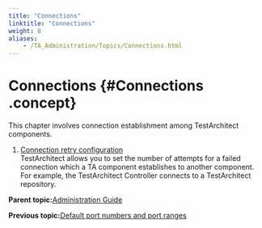 ```yaml
--- 
title: "Connections"
linktitle: "Connections"
weight: 8
aliases: 
    - /TA_Administration/Topics/Connections.html
---
```

# Connections {#Connections .concept}

This chapter involves connection establishment among TestArchitect components.

1.  [Connection retry configuration](../../TA_Administration/Topics/Connection_retry_configuration.html)  
TestArchitect allows you to set the number of attempts for a failed connection which a TA component establishes to another component. For example, the TestArchitect Controller connects to a TestArchitect repository.

**Parent topic:**[Administration Guide](../../TA_Administration/Topics/Administration_Guide_begin.html)

**Previous topic:**[Default port numbers and port ranges](../../TA_Administration/Topics/adm_port_number_port_ranges.html)

